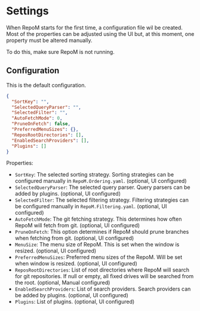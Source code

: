 # Settings

When RepoM starts for the first time, a configuration file wil be created. Most of the properties can be adjusted using the UI but, at this moment, one property must be altered manually.

To do this, make sure RepoM is not running.

## Configuration<!-- include: DocsAppSettingsTests.AppSettingsJsonFileGeneration.verified.md -->

This is the default configuration.

```json
{
  "SortKey": "",
  "SelectedQueryParser": "",
  "SelectedFilter": "",
  "AutoFetchMode": 0,
  "PruneOnFetch": false,
  "PreferredMenuSizes": {},
  "ReposRootDirectories": [],
  "EnabledSearchProviders": [],
  "Plugins": []
}
```
<!-- endInclude -->

Properties:<!-- include: DocsAppSettingsTests.AppSettingsDocumentationGeneration_AppSettings.verified.md -->

- `SortKey`: The selected sorting strategy. Sorting strategies can be configured manually in `RepoM.Ordering.yaml`. (optional, UI configured)
- `SelectedQueryParser`: The selected query parser. Query parsers can be added by plugins. (optional, UI configured)
- `SelectedFilter`: The selected filtering strategy. Filtering strategies can be configured manually in `RepoM.Filtering.yaml`. (optional, UI configured)
- `AutoFetchMode`: The git fetching strategy. This determines how often RepoM will fetch from git. (optional, UI configured)
- `PruneOnFetch`: This option determines if RepoM should prune branches when fetching from git. (optional, UI configured)
- `MenuSize`: The menu size of RepoM. This is set when the window is resized. (optional, UI configured)
- `PreferredMenuSizes`: Preferred menu sizes of the RepoM. Will be set when window is resized. (optional, UI configured)
- `ReposRootDirectories`: List of root directories where RepoM will search for git repositories. If null or empty, all fixed drives will be searched from the root. (optional, Manual configured)
- `EnabledSearchProviders`: List of search providers. Search providers can be added by plugins. (optional, UI configured)
- `Plugins`: List of plugins. (optional, UI configured)<!-- endInclude -->
